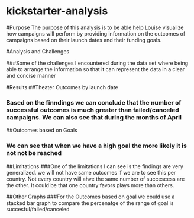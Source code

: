 # kickstarter-analysis
#Purpose
The purpose of this analysis is to be able help Louise visualize how campaigns will perform by providing information on the outcomes of campaigns based on their launch dates and their funding goals.

#Analysis and Challenges

###Some of the challenges I encountered during the data set where being able to arrange the information so that it can represent the data in a clear and concise manner
 
 #Results
##Theater Outcomes by launch date
### Based on the finndings we can conclude that the number of successful outcomes is much greater than failed/canceled campaigns. We can also see that during the months of April 

##Outcomes based on Goals
 ### We can see that when we have a high goal the more likely it is not not be reached
 
##Limitations
###One of the limitations I can see is the findings are very generalized. we will not have same outcomes if we are to see this per country. Not every country will ahve the same number of succescess are the other. It could be that one country favors plays more than others.

##Other Graphs
###For the Outcomes based on goal we could use a stacked bar graph to compare the percenatge of the range of goal is succesful/failed/canceled
